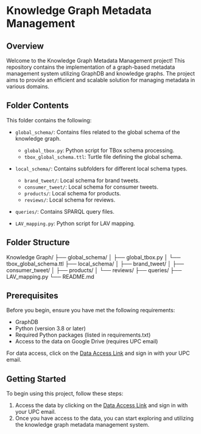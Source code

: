 # Knowledge Graph Metadata Management

## Overview

Welcome to the Knowledge Graph Metadata Management project! This repository contains the implementation of a graph-based metadata management system utilizing GraphDB and knowledge graphs. The project aims to provide an efficient and scalable solution for managing metadata in various domains.


## Folder Contents

This folder contains the following:

- `global_schema/`: Contains files related to the global schema of the knowledge graph.
    - `global_tbox.py`: Python script for TBox schema processing.
    - `tbox_global_schema.ttl`: Turtle file defining the global schema.

- `local_schema/`: Contains subfolders for different local schema types.
    - `brand_tweet/`: Local schema for brand tweets.
    - `consumer_tweet/`: Local schema for consumer tweets.
    - `products/`: Local schema for products.
    - `reviews/`: Local schema for reviews.

- `queries/`: Contains SPARQL query files.
- `LAV_mapping.py`: Python script for LAV mapping.

## Folder Structure

Knowledge Graph/
├── global_schema/
│   ├── global_tbox.py
│   └── tbox_global_schema.ttl
├── local_schema/
│   ├── brand_tweet/
│   ├── consumer_tweet/
│   ├── products/
│   └── reviews/
├── queries/
├── LAV_mapping.py
└── README.md

## Prerequisites

Before you begin, ensure you have met the following requirements:

- GraphDB
- Python (version 3.8 or later)
- Required Python packages (listed in requirements.txt)
- Access to the data on Google Drive (requires UPC email)

For data access, click on the [Data Access Link](https://drive.google.com/drive/u/1/folders/17zDEx-av2pHf23p_drZ63gttdV55ijDh) and sign in with your UPC email.

## Getting Started

To begin using this project, follow these steps:

1. Access the data by clicking on the [Data Access Link](https://drive.google.com/drive/u/1/folders/17zDEx-av2pHf23p_drZ63gttdV55ijDh) and sign in with your UPC email.
2. Once you have access to the data, you can start exploring and utilizing the knowledge graph metadata management system.

